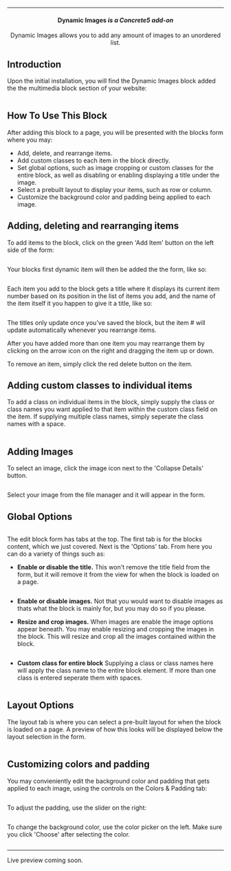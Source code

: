 <p align="center">
    <img alt="" src="documentation/images/logo.jpg"/>
</p>
<hr>
<h4 align="center">
    Dynamic Images <i>is a Concrete5 add-on</i>
</h4>
<p align="center">
    Dynamic Images allows you to add any amount of images to an unordered list.
</p>
<article class="markdown-body">
    <h1>Introduction</h1>
    <p> Upon the initial installation, you will find the Dynamic Images block added the the multimedia block section of your website: </p>
    <img alt="" src="documentation/images/multimedia.jpg"/>
    <h1>How To Use This Block</h1>
    <p>After adding this block to a page, you will be presented with the blocks form where you may:</p>
    <ul>
        <li>
            Add, delete, and rearrange items.
        </li>
        <li>
            Add custom classes to each item in the block directly.
        </li>
        <li>
            Set global options, such as image cropping or custom classes for the entire block, as well as disabling or enabling displaying a title under the image.
        </li>
        <li>
            Select a prebuilt layout to display your items, such as row or column.
        </li>
        <li>
            Customize the background color and padding being applied to each image.
        </li>
    </ul>
    <h2>Adding, deleting and rearranging items</h2>
    <p>
        To add items to the block, click on the green 'Add Item' button on the left side of the form:
    </p>
    <img alt="" src="documentation/images/image1.jpg"/>
    <p>Your blocks first dynamic item will then be added the the form, like so: </p>
    <img alt="" src="documentation/images/image2.jpg"/>
    <p>Each item you add to the block gets a title where it displays its current item number based on its position in the list of items you add, and the name of the item itself it you happen to give it a title, like so:</p>
    <img alt="" src="documentation/images/image3.jpg"/>
    <p>The titles only update once you've saved the block, but the item # will update automatically whenever you rearrange items.</p>
    <p>After you have added more than one item you may rearrange them by clicking on the arrow icon on the right and dragging the item up or down.</p>
    <p>To remove an item, simply click the red delete button on the item.</p>
    <h2>Adding custom classes to individual items</h2>
    <p>To add a class on individual items in the block, simply supply the class or class names you want applied to that item within the custom class field on the item. If supplying multiple class names, simply seperate the class names with a space.</p>
    <img alt="" src="documentation/images/image4.jpg"/>
    <h2>Adding Images</h2>
    <p> To select an image, click the image icon next to the 'Collapse Details' button.</p>
    <img alt="" src="documentation/images/image.jpg"/>
    <p> Select your image from the file manager and it will appear in the form.</p>
    <h2>Global Options</h2>
    <img alt="" src="documentation/images/image5.jpg"/>
    <p>The edit block form has tabs at the top.  The first tab is for the blocks content, which we just covered.  Next is the 'Options' tab.  From here you can do a variety of things such as:</p>
    <ul>
        <li><p><b>Enable or disable the title.</b>  This won't remove the title field from the form, but it will remove it from the view for when the block is loaded on a page.</p>
            <img alt="" src="documentation/images/image6.jpg"/>
        </li>
        <li><p><b>Enable or disable images.</b>  Not that you would want to disable images as thats what the block is mainly for, but you may do so if you please.</p>
        </li>
        <li><p><b>Resize and crop images.</b>  When images are enable the image options appear beneath.  You may enable resizing and cropping the images in the block.  This will resize and crop all the images contained within the block.</p>
            <img alt="" src="documentation/images/image7.jpg"/>
        </li>
        <li><p><b>Custom class for entire block</b> Supplying a class or class names here will apply the class name to the entire block element.  If more than one class is entered seperate them with spaces.</p>
            <img alt="" src="documentation/images/image8.jpg"/>
        </li>
    </ul>
    <h2>Layout Options</h2>
    <p>The layout tab is where you can select a pre-built layout for when the block is loaded on a page.  A preview of how this looks will be displayed below the layout selection in the form.</p>
    <img alt="" src="documentation/images/image9.jpg"/>
    </p>
    <h2>Customizing colors and padding</h2>
    <p>You may convieniently edit the background color and padding that gets applied to each image, using the controls on the Colors & Padding tab:</p>
    <img alt="" src="documentation/images/image10.jpg"/>
    <p>To adjust the padding, use the slider on the right:</p>
    <img alt="" src="documentation/images/image11.jpg"/>
    <p>To change the background color, use the color picker on the left.  Make sure you click 'Choose' after selecting the color.</p>
    <img alt="" src="documentation/images/image12.jpg"/>
    <hr/>
    <p>Live preview coming soon.</p>
</article>
